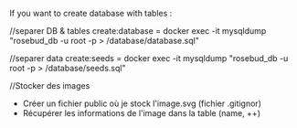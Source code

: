 If you want to create database with tables : 

//separer DB & tables
create:database = docker exec -it mysqldump "rosebud_db -u root -p > /database/database.sql"

//separer data
create:seeds = docker exec -it mysqldump "rosebud_db -u root -p > /database/seeds.sql"

//Stocker des images

- Créer un fichier public où je stock l'image.svg (fichier .gitignor)
- Récupérer les informations de l'image dans la table (name, ++)